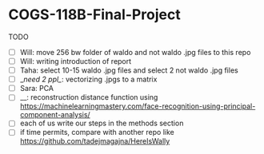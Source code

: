 # COGS-118B-Final-Project
TODO

- [ ] Will: move 256 bw folder of waldo and not waldo .jpg files to this repo
- [ ] Will: writing introduction of report
- [ ] Taha: select 10-15 waldo .jpg files and select 2 not waldo .jpg files
- [ ] \__need 2 ppl\__: vectorizing .jpgs to a matrix
- [ ] Sara: PCA
- [ ] __: reconstruction distance function using https://machinelearningmastery.com/face-recognition-using-principal-component-analysis/
- [ ] each of us write our steps in the methods section
- [ ] if time permits, compare with another repo like https://github.com/tadejmagajna/HereIsWally
